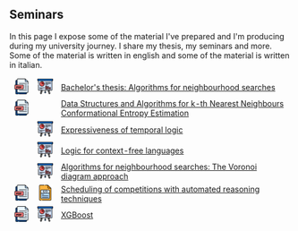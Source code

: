 
## Seminars
In this page I expose some of the material I've prepared and I'm producing during my university journey.
I share my thesis, my seminars and more. Some of the material is written in english and some of the material is written in italian.


<table style="border-collapse: separate;" width="100%" cellspacing="0" cellpadding="20" height="100%">


<tr> 
	 <td><a href="reports/thesis.pdf"><img src="images/pdf.png" width="50"></a></td>
     <td><a href="presentations/thesis.pdf"><img src="images/slides.png" width="50"></a></td>
	 <td><a href="reports/thesis.pdf">Bachelor's thesis: Algorithms for neighbourhood searches</a></td>
</tr>

<tr> 
     <td><a href="https://doi.org/10.3390/biophysica2040031"><img src="images/pdf.png" width="50"></a></td>
	 <td></td>
	 <td><a href="https://doi.org/10.3390/biophysica2040031">Data Structures and Algorithms for k-th Nearest Neighbours Conformational Entropy Estimation</a></td>
</tr>

<tr> 
	<td></td>
     <td><a href="presentations/expressiveness_of_temporal_logic.pdf"><img src="images/slides.png" width="50"></a></td>
	 <td><a href="presentations/expressiveness_of_temporal_logic.pdf">Expressiveness of temporal logic</a></td>
</tr>

<tr> 
	<td></td>
     <td><a href="presentations/logic_for_cf_languages.pdf"><img src="images/slides.png" width="50"></a></td>
	 <td><a href="presentations/logic_for_cf_languages.pdf">Logic for context-free languages</a></td>
</tr>

<tr> 
<td></td>
     <td><a href="presentations/neighbourhood_voronoi_diagram_approach.pdf"><img src="images/slides.png" width="50"></a></td>
	 <td><a href="presentations/neighbourhood_voronoi_diagram_approach.pdf">Algorithms for neighbourhood searches: The Voronoi diagram approach</a></td>
</tr>

<tr> 
     <td><a href="reports/scheduling_competitions_ar.pdf"><img src="images/pdf.png" width="50"></a></td>
	 <td><a href="code/scheduling_competitions_ar.pdf"><img src="images/code.png" width="50"></a></td>
	 <td><a href="reports/scheduling_competitions_ar.pdf">Scheduling of competitions with automated reasoning techniques</a></td>
</tr>

<tr> 
	 <td><a href="reports/xgboost.pdf"><img src="images/pdf.png" width="50"></a></td>
     <td><a href="presentations/xgboost.pdf"><img src="images/slides.png" width="50"></a></td>
	 <td><a href="reports/xgboost.pdf">XGBoost</a></td>
</tr>


</table> 
